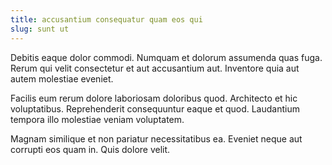 ```yaml
---
title: accusantium consequatur quam eos qui
slug: sunt ut
---
```


Debitis eaque dolor commodi. Numquam et dolorum assumenda quas fuga. Rerum qui velit consectetur et aut accusantium aut. Inventore quia aut autem molestiae eveniet.

Facilis eum rerum dolore laboriosam doloribus quod. Architecto et hic voluptatibus. Reprehenderit consequuntur eaque et quod. Laudantium tempora illo molestiae veniam voluptatem.

Magnam similique et non pariatur necessitatibus ea. Eveniet neque aut corrupti eos quam in. Quis dolore velit.

